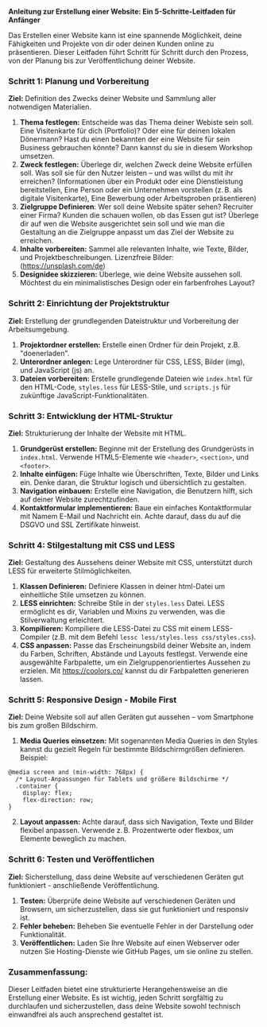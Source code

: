 **Anleitung zur Erstellung einer Website: Ein 5-Schritte-Leitfaden für Anfänger**

Das Erstellen einer Website kann ist eine spannende Möglichkeit, deine Fähigkeiten und Projekte von dir oder deinen Kunden online zu präsentieren. Dieser Leitfaden führt  Schritt für Schritt durch den Prozess, von der Planung bis zur Veröffentlichung deiner Website.

### **Schritt 1: Planung und Vorbereitung**

**Ziel:** Definition des Zwecks deiner Website und Sammlung aller notwendigen Materialien.

1. **Thema festlegen:** Entscheide was das Thema deiner Webiste sein soll. Eine Visitenkarte für dich (Portfolio)? Oder eine für deinen lokalen Dönermann? Hast du einen bekannten der eine Website für sein Business gebrauchen könnte? Dann kannst du sie in diesem Workshop umsetzen.
2. **Zweck festlegen:** Überlege dir, welchen Zweck deine Website erfüllen soll. Was soll sie für den Nutzer leisten – und was willst du mit ihr erreichen? (Informationen über ein Produkt oder eine Dienstleistung bereitstellen, Eine Person oder ein Unternehmen vorstellen (z. B. als digitale Visitenkarte), Eine Bewerbung oder Arbeitsproben präsentieren)
3. **Zielgruppe Definieren**: Wer soll deine Website später sehen? Recruiter einer Firma? Kunden die schauen wollen, ob das Essen gut ist? Überlege dir auf wen die Website ausgerichtet sein soll und wie man die Gestaltung an die Zielgruppe anpasst um das Ziel der Website zu erreichen.
3. **Inhalte vorbereiten:** Sammel alle relevanten Inhalte, wie Texte, Bilder, und Projektbeschreibungen.
Lizenzfreie Bilder: (https://unsplash.com/de)
4. **Designidee skizzieren:** Überlege, wie deine Website aussehen soll. Möchtest du ein minimalistisches Design oder ein farbenfrohes Layout?

### **Schritt 2: Einrichtung der Projektstruktur**

**Ziel:** Erstellung der grundlegenden Dateistruktur und Vorbereitung der Arbeitsumgebung.

1. **Projektordner erstellen:** Erstelle einen Ordner für dein Projekt, z.B. "doenerladen".
2. **Unterordner anlegen:** Lege Unterordner für CSS, LESS, Bilder (img), und JavaScript (js) an.
3. **Dateien vorbereiten:** Erstelle grundlegende Dateien wie `index.html` für den HTML-Code, `styles.less` für LESS-Stile, und `scripts.js` für zukünftige JavaScript-Funktionalitäten.

### **Schritt 3: Entwicklung der HTML-Struktur**

**Ziel:** Strukturierung der Inhalte der Website mit HTML.

1. **Grundgerüst erstellen:** Beginne mit der Erstellung des Grundgerüsts in `index.html`. Verwende HTML5-Elemente wie `<header>`, `<section>`, und `<footer>`.
2. **Inhalte einfügen:** Füge Inhalte wie Überschriften, Texte, Bilder und Links ein. Denke daran, die Struktur logisch und übersichtlich zu gestalten.
3. **Navigation einbauen:** Erstelle eine Navigation, die Benutzern hilft, sich auf deiner Website zurechtzufinden.
4. **Kontaktformular implementieren:** Baue ein einfaches Kontaktformular mit Namem E-Mail und Nachricht ein. Achte darauf, dass du auf die DSGVO und SSL Zertifikate hinweist. 

### **Schritt 4: Stilgestaltung mit CSS und LESS**

**Ziel:** Gestaltung des Aussehens deiner Website mit CSS, unterstützt durch LESS für erweiterte Stilmöglichkeiten.

1. **Klassen Definieren:** Definiere Klassen in deiner html-Datei um einheitliche Stile umsetzen zu können.
2. **LESS einrichten:** Schreibe Stile in der `styles.less` Datei. LESS ermöglicht es dir, Variablen und Mixins zu verwenden, was die Stilverwaltung erleichtert.
3. **Kompilieren:** Kompiliere die LESS-Datei zu CSS mit einem LESS-Compiler (z.B. mit dem Befehl `lessc less/styles.less css/styles.css`).
4. **CSS anpassen:** Passe das Erscheinungsbild deiner Website an, indem du Farben, Schriften, Abstände und Layouts festlegst. Verwende eine ausgewählte Farbpalette, um ein Zielgruppenorientiertes Aussehen zu erzielen. Mit https://coolors.co/ kannst du dir Farbpaletten generieren lassen.

### **Schritt 5: Responsive Design - Mobile First**

**Ziel:** Deine Website soll auf allen Geräten gut aussehen – vom Smartphone bis zum großen Bildschirm.

1. **Media Queries einsetzen:** Mit sogenannten Media Queries in den Styles kannst du gezielt Regeln für bestimmte Bildschirmgrößen definieren. 
Beispiel:
```
@media screen and (min-width: 768px) {
  /* Layout-Anpassungen für Tablets und größere Bildschirme */
  .container {
    display: flex;
    flex-direction: row;
}
```
2. **Layout anpassen:**  Achte darauf, dass sich Navigation, Texte und Bilder flexibel anpassen. Verwende z. B. Prozentwerte oder flexbox, um Elemente beweglich zu machen.

### **Schritt 6: Testen und Veröffentlichen**

**Ziel:** Sicherstellung, dass deine Website auf verschiedenen Geräten gut funktioniert - anschließende Veröffentlichung.

1. **Testen:** Überprüfe deine Website auf verschiedenen Geräten und Browsern, um sicherzustellen, dass sie gut funktioniert und responsiv ist.
2. **Fehler beheben:** Beheben Sie eventuelle Fehler in der Darstellung oder Funktionalität.
3. **Veröffentlichen:** Laden Sie Ihre Website auf einen Webserver oder nutzen Sie Hosting-Dienste wie GitHub Pages, um sie online zu stellen.

### **Zusammenfassung:**

Dieser Leitfaden bietet eine strukturierte Herangehensweise an die Erstellung einer Website. Es ist wichtig, jeden Schritt sorgfältig zu durchlaufen und sicherzustellen, dass deine Website sowohl technisch einwandfrei als auch ansprechend gestaltet ist. 